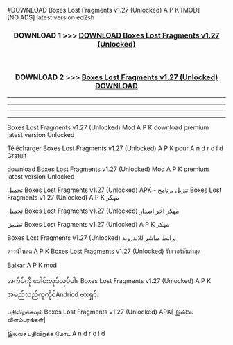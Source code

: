 #DOWNLOAD Boxes Lost Fragments  v1.27 (Unlocked) A P K [MOD] [NO.ADS] latest version ed2sh



<div align="center">

<h3>DOWNLOAD 1 >>> <a href="https://teeasianyam.web.app?sq=Boxes Lost Fragments  v1.27 (Unlocked)">DOWNLOAD Boxes Lost Fragments  v1.27 (Unlocked) </a></h3><br>

<h3>DOWNLOAD 2 >>> <a href="https://teeasianyam.web.app?sq=Boxes Lost Fragments  v1.27 (Unlocked) ">Boxes Lost Fragments  v1.27 (Unlocked)  DOWNLOAD </a></h3>

</div>


----------------------------------------------------------

----------------------------------------------------------

----------------------------------------------------------

----------------------------------------------------------


Boxes Lost Fragments  v1.27 (Unlocked)  Mod A P K download premium latest version Unlocked

Télécharger Boxes Lost Fragments  v1.27 (Unlocked)  A P K pour A n d r o i d Gratuit

download Boxes Lost Fragments  v1.27 (Unlocked)  Mod A P K premium latest version Unlocked

تحميل Boxes Lost Fragments  v1.27 (Unlocked)  APK - تنزيل برنامج Boxes Lost Fragments  v1.27 (Unlocked)  A P K مهكر

تحميل Boxes Lost Fragments  v1.27 (Unlocked)  مهكر اخر اصدار

تطبيق Boxes Lost Fragments  v1.27 (Unlocked)  A P K مهكر

Boxes Lost Fragments  v1.27 (Unlocked)  برابط مباشر للاندرويد

ดาวน์โหลด A P K Boxes Lost Fragments  v1.27 (Unlocked)  รับเวอร์ชันล่าสุด

Baixar A P K mod

အက်ပ်ကို ဒေါင်းလုဒ်လုပ်ပါ။ Boxes Lost Fragments  v1.27 (Unlocked)  A P K အမည်သည်ကူကိုင်Andriod ဗားရှင်း

பதிவிறக்கவும் Boxes Lost Fragments  v1.27 (Unlocked)  APK[ இல்லை விளம்பரங்கள்] 
 
இலவச பதிவிறக்க மோட் A n d r o i d



